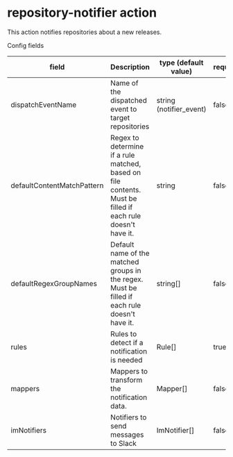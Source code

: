 # repository-notifier action

This action notifies repositories about a new releases.

Config fields

| field                      | Description                                                                                                | type (default value)    | required |
|----------------------------|------------------------------------------------------------------------------------------------------------|-------------------------|----------|
| dispatchEventName          | Name of the dispatched event to target repositories                                                        | string (notifier_event) | false    |
| defaultContentMatchPattern | Regex to determine if a rule matched, based on file contents. Must be filled if each rule doesn't have it. | string                  | false    |
| defaultRegexGroupNames     | Default name of the matched groups in the regex. Must be filled if each rule doesn't have it.              | string[]                | false    |
| rules                      | Rules to detect if a notification is needed                                                                | Rule[]                  | true     |
| mappers                    | Mappers to transform the notification data.                                                                | Mapper[]                | false    |
| imNotifiers                | Notifiers to send messages to Slack                                                                        | ImNotifier[]            | false    |


